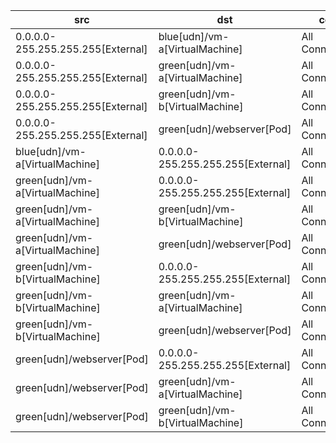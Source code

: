 | src | dst | conn | network | 
|-----|-----|------|------|
| 0.0.0.0-255.255.255.255[External] | blue[udn]/vm-a[VirtualMachine] | All Connections | blue | 
| 0.0.0.0-255.255.255.255[External] | green[udn]/vm-a[VirtualMachine] | All Connections | green | 
| 0.0.0.0-255.255.255.255[External] | green[udn]/vm-b[VirtualMachine] | All Connections | green | 
| 0.0.0.0-255.255.255.255[External] | green[udn]/webserver[Pod] | All Connections | green | 
| blue[udn]/vm-a[VirtualMachine] | 0.0.0.0-255.255.255.255[External] | All Connections | blue | 
| green[udn]/vm-a[VirtualMachine] | 0.0.0.0-255.255.255.255[External] | All Connections | green | 
| green[udn]/vm-a[VirtualMachine] | green[udn]/vm-b[VirtualMachine] | All Connections | green | 
| green[udn]/vm-a[VirtualMachine] | green[udn]/webserver[Pod] | All Connections | green | 
| green[udn]/vm-b[VirtualMachine] | 0.0.0.0-255.255.255.255[External] | All Connections | green | 
| green[udn]/vm-b[VirtualMachine] | green[udn]/vm-a[VirtualMachine] | All Connections | green | 
| green[udn]/vm-b[VirtualMachine] | green[udn]/webserver[Pod] | All Connections | green | 
| green[udn]/webserver[Pod] | 0.0.0.0-255.255.255.255[External] | All Connections | green | 
| green[udn]/webserver[Pod] | green[udn]/vm-a[VirtualMachine] | All Connections | green | 
| green[udn]/webserver[Pod] | green[udn]/vm-b[VirtualMachine] | All Connections | green | 
